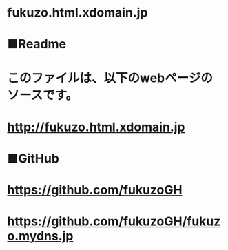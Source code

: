 #
# fukuzo.html.xdomain.jp
#
# ■Readme
#  このファイルは、以下のwebページのソースです。
#    http://fukuzo.html.xdomain.jp
#
#
# ■GitHub
# https://github.com/fukuzoGH
# https://github.com/fukuzoGH/fukuzo.mydns.jp
#
#
